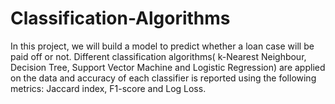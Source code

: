 # Classification-Algorithms
In this project,  we will build a model to predict whether a loan case will be paid off or not. Different classification algorithms( k-Nearest Neighbour, Decision Tree, Support Vector Machine and Logistic Regression) are applied on the data and accuracy of each classifier is reported using the following metrics: Jaccard index, F1-score and Log Loss.
